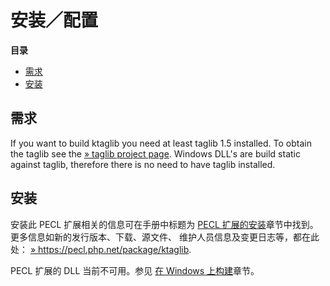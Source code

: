 安装／配置
==========

**目录**

-   [需求](/ktaglib/setup.html#需求)
-   [安装](/ktaglib/setup.html#安装)

需求
----

If you want to build ktaglib you need at least taglib 1.5 installed. To
obtain the taglib see the
<a href="http://developer.kde.org/~wheeler/taglib.html" class="link external">» taglib project page</a>.
Windows DLL's are build static against taglib, therefore there is no
need to have taglib installed.

安装
----

安装此 PECL 扩展相关的信息可在手册中标题为
<a href="/install/pecl.html" class="link">PECL 扩展的安装</a>章节中找到。更多信息如新的发行版本、下载、源文件、
维护人员信息及变更日志等，都在此处：
<a href="https://pecl.php.net/package/ktaglib" class="link external">» https://pecl.php.net/package/ktaglib</a>.

PECL 扩展的 DLL 当前不可用。参见
<a href="/install/windows/legacy/index.html#install.windows.legacy.building" class="link">在 Windows 上构建</a>章节。
